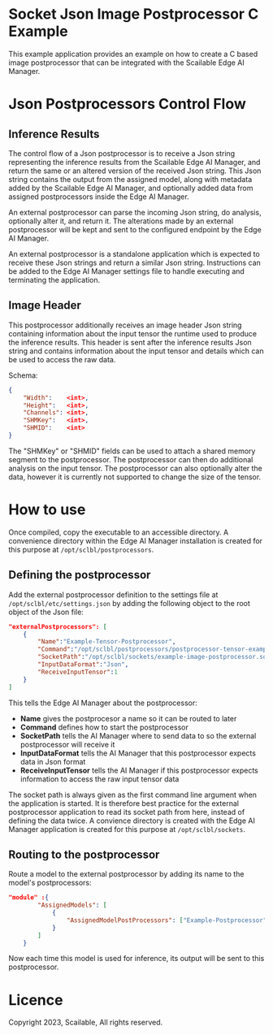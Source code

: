 Socket Json Image Postprocessor C Example
=========================

This example application provides an example on how to create a C based image postprocessor that can be integrated with the Scailable Edge AI Manager.

# Json Postprocessors Control Flow

## Inference Results

The control flow of a Json postprocessor is to receive a Json string representing the inference results from the Scailable Edge AI Manager, and return the same or an altered version of the received Json string. This Json string contains the output from the assigned model, along with metadata added by the Scailable Edge AI Manager, and optionally added data from assigned postprocessors inside the Edge AI Manager. 

An external postprocessor can parse the incoming Json string, do analysis, optionally alter it, and return it. The alterations made by an external postprocessor will be kept and sent to the configured endpoint by the Edge AI Manager.

An external postprocessor is a standalone application which is expected to receive these Json strings and return a similar Json string. Instructions can be added to the Edge AI Manager settings file to handle executing and terminating the application.

## Image Header

This postprocessor additionally receives an image header Json string containing information about the input tensor the runtime used to produce the inference results. This header is sent after the inference results Json string and contains information about the input tensor and details which can be used to access the raw data.

Schema:
```json
{
    "Width":    <int>,
    "Height":   <int>,
    "Channels": <int>,
    "SHMKey":   <int>,
    "SHMID":    <int>
}
```

The "SHMKey" or "SHMID" fields can be used to attach a shared memory segment to the postprocessor. The postprocessor can then do additional analysis on the input tensor. The postprocessor can also optionally alter the data, however it is currently not supported to change the size of the tensor.

# How to use

Once compiled, copy the executable to an accessible directory. A convenience directory within the Edge AI Manager installation is created for this purpose at `/opt/sclbl/postprocessors`.

## Defining the postprocessor

Add the external postprocessor definition to the settings file at `/opt/sclbl/etc/settings.json` by adding the following object to the root object of the Json file:

``` json
"externalPostprocessors": [
    {
        "Name":"Example-Tensor-Postprocessor",
        "Command":"/opt/sclbl/postprocessors/postprocessor-tensor-example",
        "SocketPath":"/opt/sclbl/sockets/example-image-postprocessor.sock",
        "InputDataFormat":"Json",
        "ReceiveInputTensor":1
    }
]
```

This tells the Edge AI Manager about the postprocessor:
- **Name** gives the postprocesor a name so it can be routed to later
- **Command** defines how to start the postprocessor
- **SocketPath** tells the AI Manager where to send data to so the external postprocessor will receive it
- **InputDataFormat** tells the AI Manager that this postprocessor expects data in Json format
- **ReceiveInputTensor** tells the AI Manager if this postprocessor expects information to access the raw input tensor data

The socket path is always given as the first command line argument when the application is started. It is therefore best practice for the external postprocessor application to read its socket path from here, instead of defining the data twice. A convience directory is created with the Edge AI Manager application is created for this purpose at `/opt/sclbl/sockets`.

## Routing to the postprocessor

Route a model to the external postprocessor by adding its name to the model's postprocessors:

```json
"module" :{
        "AssignedModels": [
            {
                "AssignedModelPostProcessors": ["Example-Postprocessor"]
            }
        ]
    }
```

Now each time this model is used for inference, its output will be sent to this postprocessor.


# Licence

Copyright 2023, Scailable, All rights reserved.